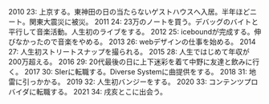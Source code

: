 2010 23: 上京する。東神田の日の当たらないゲストハウスへ入居。半年ほどニート。関東大震災に被災。
2011 24: 23万のノートを買う。デバッグのバイトと平行して音楽活動。人生初のライブをする。
2012 25: iceboundが完成する。伸びなかったので音楽をやめる。
2013 26: webデザインの仕事を始める。
2014 27: 人生初ストリートスナップを撮られる。
2015 28: 人生ではじめて年収が200万超える。
2016 29: 20代最後の日に上下迷彩を着て中野に友達と飲みに行く。
2017 30: SIerに転職する。Diverse Systemに曲提供をする。
2018 31: 地雷に引っかかる。
2019 32: 人生初バンジーをする。
2020 33: コンテンツプロバイダに転職する。
2021 34: 戌亥とこに出会う。
